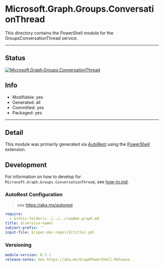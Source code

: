 <!-- region Generated -->
# Microsoft.Graph.Groups.ConversationThread
This directory contains the PowerShell module for the GroupsConversationThread service.

---
## Status
[![Microsoft.Graph.Groups.ConversationThread](https://img.shields.io/powershellgallery/v/Microsoft.Graph.Groups.ConversationThread.svg?style=flat-square&label=Microsoft.Graph.Groups.ConversationThread "Microsoft.Graph.Groups.ConversationThread")](https://www.powershellgallery.com/packages/Microsoft.Graph.Groups.ConversationThread/)

## Info
- Modifiable: yes
- Generated: all
- Committed: yes
- Packaged: yes

---
## Detail
This module was primarily generated via [AutoRest](https://github.com/Azure/autorest) using the [PowerShell](https://github.com/Azure/autorest.powershell) extension.

## Development
For information on how to develop for `Microsoft.Graph.Groups.ConversationThread`, see [how-to.md](how-to.md).
<!-- endregion -->

### AutoRest Configuration

> see https://aka.ms/autorest

``` yaml
require:
  - $(this-folder)/../../../readme.graph.md
title: $(service-name)
subject-prefix: ''
input-file: $(spec-doc-repo)/$(title).yml
```
### Versioning

``` yaml
module-version: 0.7.1
release-notes: See https://aka.ms/GraphPowerShell-Release.
```
